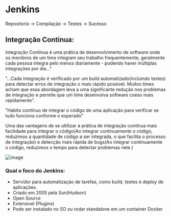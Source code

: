 # Jenkins 

Repositorio -> Compilação -> Testes -> Sucesso 

## Integração Continua:

Integração Contínua é uma prática de desenvolvimento de software onde os membros de um time integram seu trabalho frequentemente, geralmente cada pessoa integra pelo menos diariamente - podendo haver 
múltiplas integrações por dia..."


"...Cada integração é verificado por um build automatizado(incluindo testes) para detectar erros de integração o mais rápido possível. Muitos times acham que essa abordagem leva a uma significante redução nos problemas de  integração e permite que um time desenvolva software coeso mais rapidamente".

"Habito contínuo de integrar o código de uma aplicação para verificar se tudo funciona conforme o esperado"

Uma das vantagens de se ultilizar a prática de integração contínua mais facilidade para integrar o código(Ao integrar continuamente o código, reduzimos a quantidade de código a ser integrada, o que facilita o processo de integração) e detecção mais rápida de bugs(Ao integrar continuamente o código, reduzimos o tempo para detectar problemas nele.)

![image](https://user-images.githubusercontent.com/80789711/146553469-3a932e36-7b9c-41ce-8004-9d89d0102aac.png)



### Qual o foco do Jenkins:

- Servidor para automatização de tarefas, como build, testes e deploy de aplicações.
- Criado em 2005 pela Sun(Hudson)
- Open Source
- Extensivel (Plugins)
- Pode ser instalado no SO ou rodar standalone em um container Docker

###
